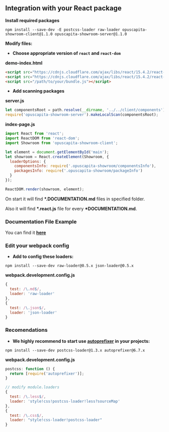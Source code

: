 ## Integration with your React package

**Install required packages**

`npm install --save-dev -E postcss-loader raw-loader opuscapita-showroom-client@1.1.0 opuscapita-showroom-server@1.1.0`

**Modify files:**

* **Choose appropriate version of `react` and `react-dom`**

**demo-index.html**

```html
<script src="https://cdnjs.cloudflare.com/ajax/libs/react/15.4.2/react-with-addons.js"></script>
<script src="https://cdnjs.cloudflare.com/ajax/libs/react/15.4.2/react-dom.js"></script>
<script src="/path/to/your/bundle.js"></script>
```

* **Add scanning packages**

**server.js**

```js
let componentsRoot = path.resolve(__dirname, '../../client/components');
require('opuscapita-showroom-server').makeLocalScan(componentsRoot);
```

**index-page.js**

```js
import React from 'react';
import ReactDOM from 'react-dom';
import Showroom from 'opuscapita-showroom-client';

let element = document.getElementById('main');
let showroom = React.createElement(Showroom, {
  loaderOptions: {
    componentsInfo: require('.opuscapita-showroom/componentsInfo'),
    packagesInfo: require('.opuscapita-showroom/packageInfo')
  }
});

ReactDOM.render(showroom, element);
```

On start it will find **\*.DOCUMENTATION.md** files in specified folder.

Also it will find **\*.react.js** file for every **\*DOCUMENTATION.md**.

### Documentation File Example

You can find it [**here**](./example.DOCUMENTATION.md)

### Edit your webpack config

* **Add to config these loaders:**

`npm install --save-dev raw-loader@0.5.x json-loader@0.5.x`

**webpack.development.config.js**

```js
{
  test: /\.md$/,
  loader: 'raw-loader'
},
{
  test: /\.json$/,
  loader: 'json-loader'
}
```

### Recomendations

* **We highly recommend to start use [autoprefixer](https://github.com/postcss/autoprefixer) in your projects:**

```
npm install --save-dev postcss-loader@1.3.x autoprefixer@6.7.x
```

**webpack.development.config.js**

```js
postcss: function () {
  return [require('autoprefixer')];
}
```

```js
// modify module.loaders
{
  test: /\.less$/,
  loader: 'style!css!postcss-loader!less?sourceMap'
},
{
  test: /\.css$/,
  loader: "style!css-loader!postcss-loader"
}
```
